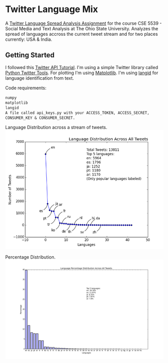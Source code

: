 # Twitter Language Mix

A [Twitter Language Spread Analysis Assignment](http://socialmedia-class.org/assignment1.html) for the course CSE 5539 - Social Media and Text Analysis at The Ohio State University.
Analyzes the spread of languages accross the current tweet stream and for two places currently: USA & India.

## Getting Started
I followed this [Twitter API Tutorial](http://socialmedia-class.org/twittertutorial.html). 
I'm using a simple Twitter library called [Python Twitter Tools](https://pypi.python.org/pypi/twitter). For plotting I'm using [Matplotlib](http://matplotlib.org/users/pyplot_tutorial.html). I'm using [langid](https://github.com/saffsd/langid.py) for language identification from text.

Code requirements:
```
numpy
matplotlib
langid
A file called api_keys.py with your ACCESS_TOKEN, ACCESS_SECRET, CONSUMER_KEY & CONSUMER_SECRET.
```

Language Distribution across a stream of tweets.
![](/Solution/LanguageDistribution.png?raw=true "Language Distribution across a stream of tweets.")

Percentage Distribution.
![](/Solution/LanguagePercentDistribution.png?raw=true "Language Percentage Distribution across a stream of tweets.")
